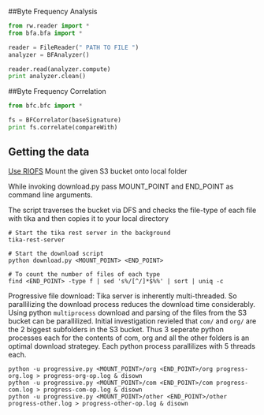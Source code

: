 ##Byte Frequency Analysis

```python
from rw.reader import *
from bfa.bfa import *

reader = FileReader(" PATH TO FILE ")
analyzer = BFAnalyzer()

reader.read(analyzer.compute)
print analyzer.clean()
```

##Byte Frequency Correlation

```python
from bfc.bfc import *

fs = BFCorrelator(baseSignature)
print fs.correlate(compareWith)
```

## Getting the data

[Use RIOFS](https://github.com/skoobe/riofs)
Mount the given S3 bucket onto local folder

While invoking download.py pass MOUNT_POINT and END_POINT as command line arguments.

The script traverses the bucket via DFS and checks the file-type of each file
with tika and then copies it to your local directory

```
# Start the tika rest server in the background
tika-rest-server

# Start the download script
python download.py <MOUNT_POINT> <END_POINT>

# To count the number of files of each type
find <END_POINT> -type f | sed 's%/[^/]*$%%' | sort | uniq -c
```

Progressive file download: Tika server is inherently multi-threaded. So parallilizing the download
process reduces the download time considerably. Using python `multiprocess` download and parsing
of the files from the S3 bucket can be parallilized. Initial investigation revieled that `com/` and
`org/` are the 2 biggest subfolders in the S3 bucket. Thus 3 seperate python processes each for the
contents of com, org and all the other folders is an optimal download strategey. Each python process
parallilizes with 5 threads each.

```
python -u progressive.py <MOUNT_POINT>/org <END_POINT>/org progress-org.log > progress-org-op.log & disown
python -u progressive.py <MOUNT_POINT>/com <END_POINT>/com progress-com.log > progress-com-op.log & disown
python -u progressive.py <MOUNT_POINT>/other <END_POINT>/other progress-other.log > progress-other-op.log & disown
```
